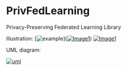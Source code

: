 # PrivFedLearning
Privacy-Preserving Federated Learning Library

Illustration: 
[![example](https://github.com/securitylab-repository/PrivFedLearning/edit/beta/README.md/example)](<a href="https://imgbb.com/"><img src="https://i.ibb.co/5vWz789/Image1.png" alt="Image1" border="0"></a>)
<a href="https://imgbb.com/"><img src="https://i.ibb.co/5vWz789/Image1.png" alt="Image1" border="0"></a>

UML diagram: 

<a href="https://ibb.co/jJg7nhq"><img src="https://i.ibb.co/vXZ201f/uml.png" alt="uml" border="0"></a>
